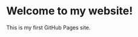 <!DOCTYPE html>
<html>
<head>
    <title>My GitHub Page</title>
</head>
<body>
    <h1>Welcome to my website!</h1>
    <p>This is my first GitHub Pages site.</p>
</body>
</html>

